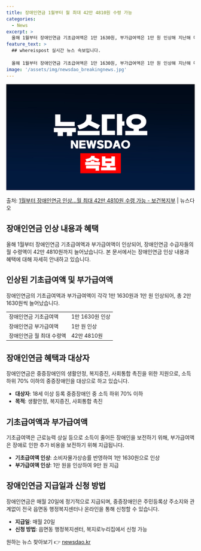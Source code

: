 ```yaml
---
title: 장애인연금 1월부터 월 최대 42만 4810원 수령 가능
categories:
  - News
excerpt: >
  올해 1월부터 장애인연금 기초급여액은 1만 1630원, 부가급여액은 1만 원 인상해 지난해 대비 총 2만 1…
feature_text: >
  ## whereispost 실시간 뉴스 속보입니다.

  올해 1월부터 장애인연금 기초급여액은 1만 1630원, 부가급여액은 1만 원 인상해 지난해 대비 총 2만 1…
image: '/assets/img/newsdao_breakingnews.jpg'
---
```


![뉴스다오 속보](/assets/img/newsdao_breakingnews.jpg)

<p>출처: <a href="https://newsdao.kr/2951" rel="dofollow">1월부터 장애인연금 인상…월 최대 42만 4810원 수령 가능 - 보건복지부</a> | 뉴스다오</p>

<h2 data-ke-size="size26">장애인연금 인상 내용과 혜택</h2>
<p data-ke-size="size16">올해 1월부터 장애인연금 기초급여액과 부가급여액이 인상되어, 장애인연금 수급자들의 월 수령액이 42만 4810원까지 늘어났습니다. 본 문서에서는 장애인연금 인상 내용과 혜택에 대해 자세히 안내하고 있습니다.</p>

<h2 data-ke-size="size26">인상된 기초급여액 및 부가급여액</h2>
<p data-ke-size="size16">장애인연금의 기초급여액과 부가급여액이 각각 1만 1630원과 1만 원 인상되어, 총 2만 1630원씩 늘어났습니다.</p>
<table>
	<tr>
		<td>장애인연금 기초급여액</td>
		<td>1만 1630원 인상</td>
	</tr>
	<tr>
		<td>장애인연금 부가급여액</td>
		<td>1만 원 인상</td>
	</tr>
	<tr>
		<td>장애인연금 월 최대 수령액</td>
		<td>42만 4810원</td>
	</tr>
</table>

<h2 data-ke-size="size26">장애인연금 혜택과 대상자</h2>
<p data-ke-size="size16">장애인연금은 중증장애인의 생활안정, 복지증진, 사회통합 촉진을 위한 지원으로, 소득 하위 70% 이하의 중증장애인을 대상으로 하고 있습니다.</p>
<ul>
	<li><b>대상자</b>: 18세 이상 등록 중증장애인 중 소득 하위 70% 이하</li>
	<li><b>목적</b>: 생활안정, 복지증진, 사회통합 촉진</li>
</ul>

<h2 data-ke-size="size26">기초급여액과 부가급여액</h2>
<p data-ke-size="size16">기초급여액은 근로능력 상실 등으로 소득이 줄어든 장애인을 보전하기 위해, 부가급여액은 장애로 인한 추가 비용을 보전하기 위해 지급됩니다.</p>
<ul>
	<li><b>기초급여액 인상</b>: 소비자물가상승률 반영하여 1만 1630원으로 인상</li>
	<li><b>부가급여액 인상</b>: 1만 원을 인상하여 9만 원 지급</li>
</ul>

<h2 data-ke-size="size26">장애인연금 지급일과 신청 방법</h2>
<p data-ke-size="size16">장애인연금은 매월 20일에 정기적으로 지급되며, 중증장애인은 주민등록상 주소지와 관계없이 전국 읍면동 행정복지센터나 온라인을 통해 신청할 수 있습니다.</p>
<ul>
	<li><b>지급일</b>: 매월 20일</li>
	<li><b>신청 방법</b>: 읍면동 행정복지센터, 복지로누리집에서 신청 가능</li>
</ul>

<p data-ke-size="size16"></p> 

원하는 뉴스 찾아보기 👉 <a href="https://newsdao.kr" rel="dofollow">newsdao.kr</a>


